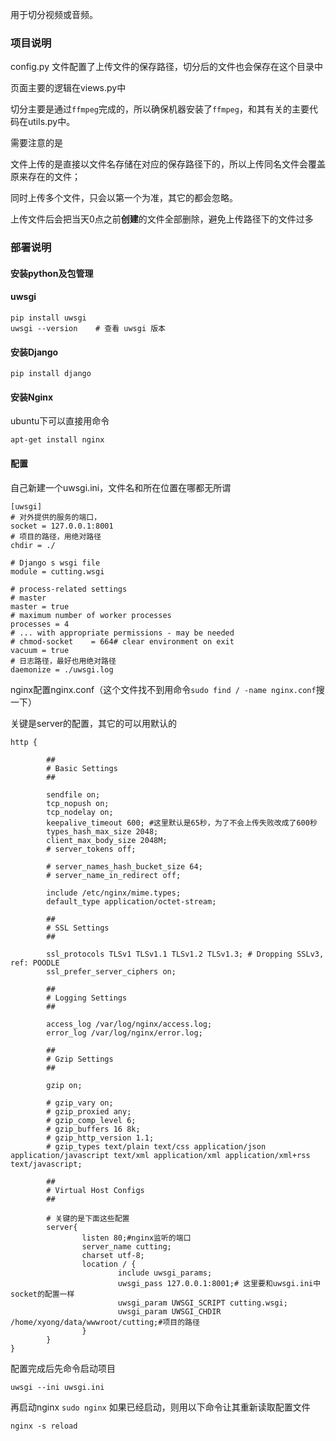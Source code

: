 用于切分视频或音频。

### 项目说明

config.py 文件配置了上传文件的保存路径，切分后的文件也会保存在这个目录中

页面主要的逻辑在views.py中

切分主要是通过`ffmpeg`完成的，所以确保机器安装了`ffmpeg`，和其有关的主要代码在utils.py中。

需要注意的是

文件上传的是直接以文件名存储在对应的保存路径下的，所以上传同名文件会覆盖原来存在的文件；

同时上传多个文件，只会以第一个为准，其它的都会忽略。

上传文件后会把当天0点之前**创建**的文件全部删除，避免上传路径下的文件过多

### 部署说明
#### 安装python及包管理
#### uwsgi
```shell
pip install uwsgi
uwsgi --version    # 查看 uwsgi 版本
```
#### 安装Django
```shell
pip install django
```
#### 安装Nginx
ubuntu下可以直接用命令
```shell
apt-get install nginx
```

#### 配置
自己新建一个uwsgi.ini，文件名和所在位置在哪都无所谓
```shell
[uwsgi]
# 对外提供的服务的端口，
socket = 127.0.0.1:8001
# 项目的路径，用绝对路径
chdir = ./

# Django s wsgi file
module = cutting.wsgi

# process-related settings
# master
master = true
# maximum number of worker processes
processes = 4
# ... with appropriate permissions - may be needed
# chmod-socket    = 664# clear environment on exit
vacuum = true
# 日志路径，最好也用绝对路径
daemonize = ./uwsgi.log
```

nginx配置nginx.conf（这个文件找不到用命令`sudo find / -name nginx.conf`搜一下）

关键是server的配置，其它的可以用默认的
```shell
http {

        ##
        # Basic Settings
        ##

        sendfile on;
        tcp_nopush on;
        tcp_nodelay on;
        keepalive_timeout 600; #这里默认是65秒，为了不会上传失败改成了600秒
        types_hash_max_size 2048;
        client_max_body_size 2048M;
        # server_tokens off;

        # server_names_hash_bucket_size 64;
        # server_name_in_redirect off;

        include /etc/nginx/mime.types;
        default_type application/octet-stream;

        ##
        # SSL Settings
        ##

        ssl_protocols TLSv1 TLSv1.1 TLSv1.2 TLSv1.3; # Dropping SSLv3, ref: POODLE
        ssl_prefer_server_ciphers on;

        ##
        # Logging Settings
        ##

        access_log /var/log/nginx/access.log;
        error_log /var/log/nginx/error.log;

        ##
        # Gzip Settings
        ##

        gzip on;

        # gzip_vary on;
        # gzip_proxied any;
        # gzip_comp_level 6;
        # gzip_buffers 16 8k;
        # gzip_http_version 1.1;
        # gzip_types text/plain text/css application/json application/javascript text/xml application/xml application/xml+rss text/javascript;

        ##
        # Virtual Host Configs
        ##

        # 关键的是下面这些配置        
        server{
                listen 80;#nginx监听的端口
                server_name cutting;
                charset utf-8;
                location / {
                        include uwsgi_params;
                        uwsgi_pass 127.0.0.1:8001;# 这里要和uwsgi.ini中socket的配置一样
                        uwsgi_param UWSGI_SCRIPT cutting.wsgi;
                        uwsgi_param UWSGI_CHDIR /home/xyong/data/wwwroot/cutting;#项目的路径
                }
        }
}
```

配置完成后先命令启动项目
```shell
uwsgi --ini uwsgi.ini
```
再启动nginx `sudo nginx`
如果已经启动，则用以下命令让其重新读取配置文件
```shell
nginx -s reload
```
